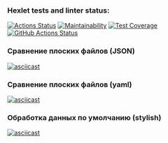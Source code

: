 ### Hexlet tests and linter status:
[![Actions Status](https://github.com/fedorovaea18/java-project-71/actions/workflows/hexlet-check.yml/badge.svg)](https://github.com/fedorovaea18/java-project-71/actions)
[![Maintainability](https://api.codeclimate.com/v1/badges/799baa6542d6f91f7791/maintainability)](https://codeclimate.com/github/fedorovaea18/java-project-71/maintainability)
[![Test Coverage](https://api.codeclimate.com/v1/badges/799baa6542d6f91f7791/test_coverage)](https://codeclimate.com/github/fedorovaea18/java-project-71/test_coverage)
[![GitHub Actions Status](https://github.com/fedorovaea18/java-project-71/actions/workflows/main.yml/badge.svg)](https://github.com/fedorovaea18/java-project-71/actions)
### Сравнение плоских файлов (JSON)
[![asciicast](https://asciinema.org/a/2QoKdI7dUoOG9Iw0KPHat0TJa.svg)](https://asciinema.org/a/2QoKdI7dUoOG9Iw0KPHat0TJa)
### Сравнение плоских файлов (yaml)
[![asciicast](https://asciinema.org/a/sUcDhFDavRjhl5nibZh33S6sx.svg)](https://asciinema.org/a/sUcDhFDavRjhl5nibZh33S6sx)
### Обработка данных по умолчанию (stylish)
[![asciicast](https://asciinema.org/a/iNG1o4t7yAPQYF4EmASt8QXFY.svg)](https://asciinema.org/a/iNG1o4t7yAPQYF4EmASt8QXFY)
